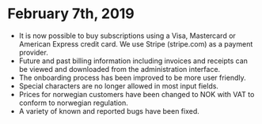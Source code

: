 
# February 7th, 2019

* It is now possible to buy subscriptions using a Visa, Mastercard or American Express credit card. We use Stripe (stripe.com) as a payment provider.
* Future and past billing information including invoices and receipts can be viewed and downloaded from the administration interface.
* The onboarding process has been improved to be more user friendly.
* Special characters are no longer allowed in most input fields.
* Prices for norwegian customers have been changed to NOK with VAT to conform to norwegian regulation.
* A variety of known and reported bugs have been fixed.
